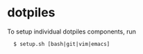 # dotpiles

To setup individual dotpiles components, run

```
  $ setup.sh [bash|git|vim|emacs]
```
